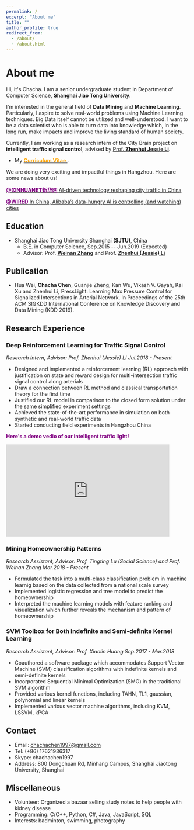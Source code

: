 ```yaml
---
permalink: /
excerpt: "About me"
title: ""
author_profile: true
redirect_from: 
  - /about/
  - /about.html
---
```


About me
======
Hi, it's Chacha. I am a senior undergraduate student in Department of Computer Science, **Shanghai Jiao Tong University**. 

I'm interested in the general field of **Data Mining** and **Machine Learning**. Particularly, I aspire to solve real-world problems using Machine Learning techniques. Big Data itself cannot be utilized and well-understood. I want to be a data scientist who is able to turn data into knowledge which, in the long run, make impacts and improve the living standard of human society.

Currently, I am working as a research intern of the City Brain project on **intelligent traffic signal control**, advised by [Prof. **Zhenhui Jessie Li**](https://faculty.ist.psu.edu/jessieli).

- My [<span style="color:orange">**Curriculum Vitae** </span>](/files/Chacha_CV.pdf).



We are doing very exciting and impactful things in Hangzhou. Here are some news about us!

[<span style="color:purple">**@XINHUANET新华网** </span>AI-driven technology reshaping city traffic in China](http://www.xinhuanet.com/english/2018-03/10/c_137029827.htm)

[<span style="color:purple">**@WIRED** </span>  In China, Alibaba’s data-hungry AI is controlling (and watching) cities](https://www.wired.co.uk/article/alibaba-city-brain-artificial-intelligence-china-kuala-lumpur)

<!--[<span style="color:purple">**@Technode** </span> Hangzhou is becoming a pioneer in urban digitization](https://technode.com/2018/09/19/hangzhou-digitization-pioneer/)

[<span style="color:purple">**@Alwihda Info** </span>Hangzhou growing ‘smarter’ thanks to AI technology](https://www.alwihdainfo.com/Hangzhou-growing-smarter-thanks-to-AI-technology_a58657.html)-->


## Education
- Shanghai Jiao Tong University Shanghai **(SJTU)**, China
	- B.E. in Computer Science, Sep.2015 -- Jun.2019 (Expected)
	<!--- GPA: 3.68/4.0 (87.1/100) -->
	- Advisor:  Prof. [**Weinan Zhang**](http://wnzhang.net/) and Prof. [**Zhenhui (Jessie) Li**](https://faculty.ist.psu.edu/jessieli/Site/index.html)

## Publication
- Hua Wei, **Chacha Chen**, Guanjie Zheng, Kan Wu, Vikash V. Gayah, Kai Xu and Zhenhui Li, PressLight: Learning Max Pressure Control for Signalized Intersections in Arterial Network. In Proceedings of the 25th ACM SIGKDD International Conference on Knowledge Discovery and Data Mining (KDD 2019). 


## Research Experience

### Deep Reinforcement Learning for Traffic Signal Control 
_Research Intern, Advisor: Prof. Zhenhui (Jessie) Li Jul.2018 - Present_  

- Designed and implemented a reinforcement learning (RL) approach with justification on state and reward design for multi-intersection traffic signal control along arterials
- Draw a connection between RL method and classical transportation theory for the first time
- Justified our RL model in comparison to the closed form solution under the same simplified experiment settings
- Achieved the state-of-the-art performance in simulation on both synthetic and real-world traffic data
- Started conducting field experiments in Hangzhou China

<span style="color:purple">**Here's a demo vedio of our intelligent traffic light!** </span> 
<iframe width="448" height="252" src="https://www.youtube.com/embed/0zeHDpv361Q" frameborder="0" allow="accelerometer; autoplay; encrypted-media; gyroscope; picture-in-picture" allowfullscreen></iframe>

### Mining Homeownership Patterns 
_Research Assistant, Advisor: Prof. Tingting Lu (Social Science) and Prof. Weinan Zhang Mar.2018 - Present_

- Formulated the task into a multi-class classification problem in machine learnig based on the data collected from a national scale survey
- Implemented logistic regression and tree model to predict the homeownership
- Interpreted the machine learning models with feature ranking and visualization which further reveals the
mechanism and pattern of homeownership

### SVM Toolbox for Both Indefinite and Semi-definite Kernel Learning 
_Research Assistant, Advisor: Prof. Xiaolin Huang Sep.2017 - Mar.2018_

- Coauthored a software package which accommodates Support Vector Machine (SVM) classification algorithms with indefinite kernels and semi-definite kernels
- Incorporated Sequential Minimal Optimization (SMO) in the traditional SVM algorithm
- Provided various kernel functions, including TAHN, TL1, gaussian, polynomial and linear kernels
- Implemented various vector machine algorithms, including KVM, LSSVM, kPCA

## Contact
- Email: chachachen1997@gmail.com
- Tel: (+86) 17621936317
- Skype: chachachen1997
- Address: 800 Dongchuan Rd, Minhang Campus, Shanghai Jiaotong University, Shanghai


## Miscellaneous
- Volunteer: Organized a bazaar selling study notes to help people with kidney disease
- Programming: C/C++, Python, C#, Java, JavaScript, SQL
- Interests: badminton, swimming, photography

<!--Other places to find me: facebook , weibo (in chinese)-->

